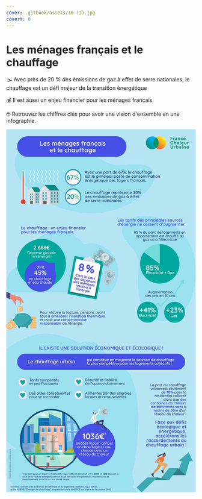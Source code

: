 ```yaml
---
cover: .gitbook/assets/16 (2).jpg
coverY: 0
---
```


# Les ménages français et le chauffage

🌫️ Avec près de 20 % des émissions de gaz à effet de serre nationales, le chauffage est un défi majeur de la transition énergétique

💰 Il est aussi un enjeu financier pour les ménages français.

🤓 Retrouvez les chiffres clés pour avoir une vision d'ensemble en une infographie.

![](.gitbook/assets/menage.jpg)
